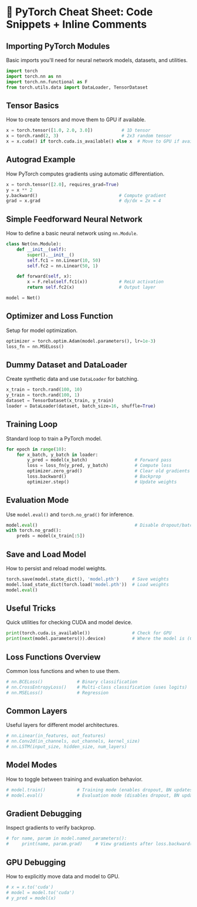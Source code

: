 # 🧠 PyTorch Cheat Sheet: Code Snippets + Inline Comments

## Importing PyTorch Modules
Basic imports you'll need for neural network models, datasets, and utilities.
```python
import torch
import torch.nn as nn
import torch.nn.functional as F
from torch.utils.data import DataLoader, TensorDataset
```

## Tensor Basics
How to create tensors and move them to GPU if available.
```python
x = torch.tensor([1.0, 2.0, 3.0])           # 1D tensor
x = torch.rand(2, 3)                        # 2x3 random tensor
x = x.cuda() if torch.cuda.is_available() else x  # Move to GPU if available
```

## Autograd Example
How PyTorch computes gradients using automatic differentiation.
```python
x = torch.tensor([2.0], requires_grad=True)
y = x ** 2
y.backward()                               # Compute gradient
grad = x.grad                              # dy/dx = 2x = 4
```

## Simple Feedforward Neural Network
How to define a basic neural network using `nn.Module`.
```python
class Net(nn.Module):
    def __init__(self):
        super().__init__()
        self.fc1 = nn.Linear(10, 50)
        self.fc2 = nn.Linear(50, 1)

    def forward(self, x):
        x = F.relu(self.fc1(x))            # ReLU activation
        return self.fc2(x)                 # Output layer

model = Net()
```

## Optimizer and Loss Function
Setup for model optimization.
```python
optimizer = torch.optim.Adam(model.parameters(), lr=1e-3)
loss_fn = nn.MSELoss()
```

## Dummy Dataset and DataLoader
Create synthetic data and use `DataLoader` for batching.
```python
x_train = torch.rand(100, 10)
y_train = torch.rand(100, 1)
dataset = TensorDataset(x_train, y_train)
loader = DataLoader(dataset, batch_size=16, shuffle=True)
```

## Training Loop
Standard loop to train a PyTorch model.
```python
for epoch in range(10):
    for x_batch, y_batch in loader:
        y_pred = model(x_batch)                  # Forward pass
        loss = loss_fn(y_pred, y_batch)          # Compute loss
        optimizer.zero_grad()                    # Clear old gradients
        loss.backward()                          # Backprop
        optimizer.step()                         # Update weights
```

## Evaluation Mode
Use `model.eval()` and `torch.no_grad()` for inference.
```python
model.eval()                                     # Disable dropout/batchnorm
with torch.no_grad():
    preds = model(x_train[:5])
```

## Save and Load Model
How to persist and reload model weights.
```python
torch.save(model.state_dict(), 'model.pth')     # Save weights
model.load_state_dict(torch.load('model.pth'))  # Load weights
model.eval()
```

## Useful Tricks
Quick utilities for checking CUDA and model device.
```python
print(torch.cuda.is_available())                # Check for GPU
print(next(model.parameters()).device)          # Where the model is (CPU/GPU)
```

## Loss Functions Overview
Common loss functions and when to use them.
```python
# nn.BCELoss()             # Binary classification
# nn.CrossEntropyLoss()    # Multi-class classification (uses logits)
# nn.MSELoss()             # Regression
```

## Common Layers
Useful layers for different model architectures.
```python
# nn.Linear(in_features, out_features)
# nn.Conv2d(in_channels, out_channels, kernel_size)
# nn.LSTM(input_size, hidden_size, num_layers)
```

## Model Modes
How to toggle between training and evaluation behavior.
```python
# model.train()            # Training mode (enables dropout, BN updates)
# model.eval()             # Evaluation mode (disables dropout, BN updates)
```

## Gradient Debugging
Inspect gradients to verify backprop.
```python
# for name, param in model.named_parameters():
#     print(name, param.grad)     # View gradients after loss.backward()
```

## GPU Debugging
How to explicitly move data and model to GPU.
```python
# x = x.to('cuda')
# model = model.to('cuda')
# y_pred = model(x)
```
